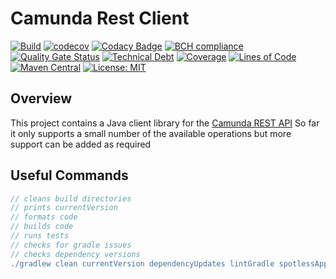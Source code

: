 # Camunda Rest Client

[![Build](https://github.com/michaelruocco/camunda-rest-client/workflows/pipeline/badge.svg)](https://github.com/michaelruocco/camunda-rest-client/actions)
[![codecov](https://codecov.io/gh/michaelruocco/camunda-rest-client/branch/master/graph/badge.svg?token=FWDNP534O7)](https://codecov.io/gh/michaelruocco/camunda-rest-client)
[![Codacy Badge](https://app.codacy.com/project/badge/Grade/272889cf707b4dcb90bf451392530794)](https://www.codacy.com/gh/michaelruocco/camunda-rest-client/dashboard?utm_source=github.com&amp;utm_medium=referral&amp;utm_content=michaelruocco/camunda-rest-client&amp;utm_campaign=Badge_Grade)
[![BCH compliance](https://bettercodehub.com/edge/badge/michaelruocco/camunda-rest-client?branch=master)](https://bettercodehub.com/)
[![Quality Gate Status](https://sonarcloud.io/api/project_badges/measure?project=michaelruocco_camunda-rest-client&metric=alert_status)](https://sonarcloud.io/dashboard?id=michaelruocco_camunda-rest-client)
[![Technical Debt](https://sonarcloud.io/api/project_badges/measure?project=michaelruocco_camunda-rest-client&metric=sqale_index)](https://sonarcloud.io/dashboard?id=michaelruocco_camunda-rest-client)
[![Coverage](https://sonarcloud.io/api/project_badges/measure?project=michaelruocco_camunda-rest-client&metric=coverage)](https://sonarcloud.io/dashboard?id=michaelruocco_camunda-rest-client)
[![Lines of Code](https://sonarcloud.io/api/project_badges/measure?project=michaelruocco_camunda-rest-client&metric=ncloc)](https://sonarcloud.io/dashboard?id=michaelruocco_camunda-rest-client)
[![Maven Central](https://img.shields.io/maven-central/v/com.github.michaelruocco/camunda-rest-client.svg?label=Maven%20Central)](https://search.maven.org/search?q=g:%22com.github.michaelruocco%22%20AND%20a:%22camunda-rest-client%22)
[![License: MIT](https://img.shields.io/badge/License-MIT-yellow.svg)](https://opensource.org/licenses/MIT)

## Overview

This project contains a Java client library for the [Camunda REST API](https://docs.camunda.org/manual/7.5/reference/rest/)
So far it only supports a small number of the available operations but more support can be added as required

## Useful Commands

```gradle
// cleans build directories
// prints currentVersion
// formats code
// builds code
// runs tests
// checks for gradle issues
// checks dependency versions
./gradlew clean currentVersion dependencyUpdates lintGradle spotlessApply build
```